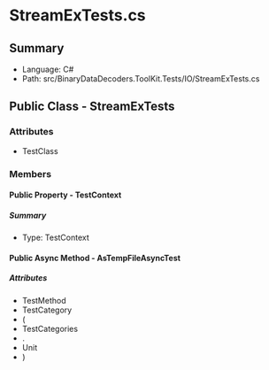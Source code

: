 ﻿# StreamExTests.cs

## Summary

* Language: C#
* Path: src/BinaryDataDecoders.ToolKit.Tests/IO/StreamExTests.cs

## Public Class - StreamExTests

### Attributes

 - TestClass

### Members

#### Public Property - TestContext

##### Summary

 * Type: TestContext 

#### Public Async Method - AsTempFileAsyncTest

##### Attributes

 - TestMethod
 - TestCategory
 - (
 - TestCategories
 - .
 - Unit
 - )


